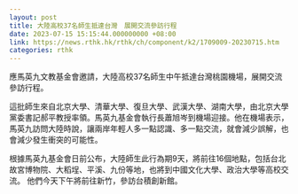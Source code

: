 ```yaml
---
layout: post
title: 大陸高校37名師生抵達台灣　展開交流參訪行程
date: 2023-07-15 15:15:44.000000000 +08:00
link: https://news.rthk.hk/rthk/ch/component/k2/1709009-20230715.htm
categories: rthk
---
```


應馬英九文教基金會邀請，大陸高校37名師生中午抵達台灣桃園機場，展開交流參訪行程。

這批師生來自北京大學、清華大學、復旦大學、武漢大學、湖南大學，由北京大學黨委書記郝平教授率領。馬英九基金會執行長蕭旭岑到機場迎接。他在機場表示，馬英九訪問大陸時說，讓兩岸年輕人多一點認識、多一點交流，就會減少誤解，也會減少發生衝突的可能性。

根據馬英九基金會日前公布，大陸師生此行為期9天，將前往16個地點，包括台北故宮博物院、大稻埕、平溪、九份等地，也將到中國文化大學、政治大學等高校交流。 他們今天下午將前往新竹，參訪台積創新館。
